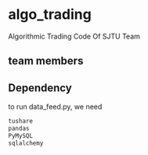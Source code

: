 # algo_trading
Algorithmic Trading Code Of SJTU Team

## team members

## Dependency
to run data_feed.py, we need

```bash
tushare
pandas
PyMySQL
sqlalchemy
```